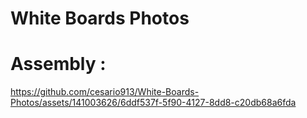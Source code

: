 # White Boards Photos


# Assembly :


https://github.com/cesario913/White-Boards-Photos/assets/141003626/6ddf537f-5f90-4127-8dd8-c20db68a6fda


